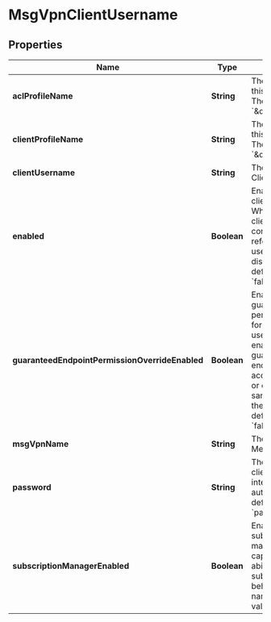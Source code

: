 
# MsgVpnClientUsername

## Properties
Name | Type | Description | Notes
------------ | ------------- | ------------- | -------------
**aclProfileName** | **String** | The acl-profile of this client-username. The default value is &#x60;\&quot;default\&quot;&#x60;. |  [optional]
**clientProfileName** | **String** | The client-profile of this client-username. The default value is &#x60;\&quot;default\&quot;&#x60;. |  [optional]
**clientUsername** | **String** | The name of the Client Username. |  [optional]
**enabled** | **Boolean** | Enables or disables a client-username. When disabled all clients currently connected referencing this client username are disconnected. The default value is &#x60;false&#x60;. |  [optional]
**guaranteedEndpointPermissionOverrideEnabled** | **Boolean** | Enables or disables guaranteed endpoint permission override for a client-username. When enabled all guaranteed endpoints may be accessed, modified or deleted with the same permission as the owner. The default value is &#x60;false&#x60;. |  [optional]
**msgVpnName** | **String** | The name of the Message VPN. |  [optional]
**password** | **String** | The password of this client-username for internal authentication. The default is to have no &#x60;password&#x60;. |  [optional]
**subscriptionManagerEnabled** | **Boolean** | Enables or disables subscription management capability. This is the ability to manage subscriptions on behalf of other client names. The default value is &#x60;false&#x60;. |  [optional]




